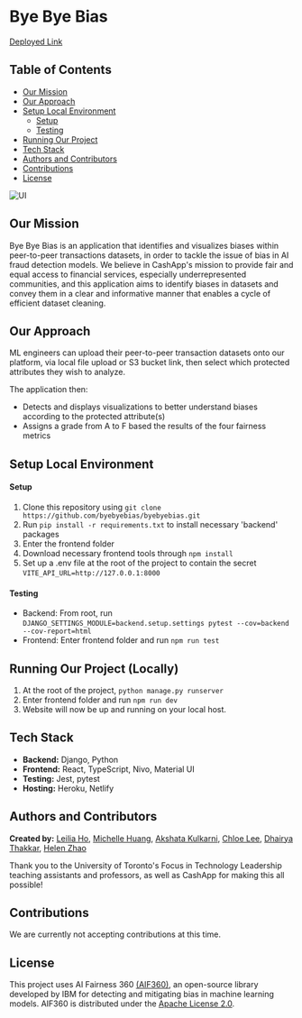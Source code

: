 # Bye Bye Bias

[Deployed Link](https://byebyebias.netlify.app/)

##  Table of Contents  
- [Our Mission](#our-mission)
- [Our Approach](#our-mission)
- [Setup Local Environment](#our-mission)
  - [Setup](#setup)
  - [Testing](#testing)
- [Running Our Project](#running-our-project)
- [Tech Stack](#tech-stack)
- [Authors and Contributors](#authors-and-contributors)
- [Contributions](#contributions)
- [License](#license)


![UI](https://github.com/user-attachments/assets/91d3b6d5-fa1a-4718-9da4-9805b9b51b53)

##  Our Mission   
Bye Bye Bias is an application that identifies and visualizes biases within peer-to-peer transactions datasets, in order to tackle the issue of bias in AI fraud detection models. We believe in CashApp's mission to provide fair and equal access to financial services, especially underrepresented communities, and this application aims to identify biases in datasets and convey them in a clear and informative manner that enables a cycle of efficient dataset cleaning. 

## Our Approach 
ML engineers can upload their peer-to-peer transaction datasets onto our platform, via local file upload or S3 bucket link, then select which protected attributes they wish to analyze.

The application then:
- Detects and displays visualizations to better understand biases according to the protected attribute(s)
- Assigns a grade from A to F based the results of the four fairness metrics

## Setup Local Environment
#### Setup
1. Clone this repository using `git clone https://github.com/byebyebias/byebyebias.git`
2. Run `pip install -r requirements.txt` to install necessary 'backend' packages
3. Enter the frontend folder
4. Download necessary frontend tools through `npm install`
5. Set up a .env file at the root of the project to contain the secret `VITE_API_URL=http://127.0.0.1:8000`

#### Testing
- Backend: From root, run `DJANGO_SETTINGS_MODULE=backend.setup.settings pytest --cov=backend --cov-report=html`
- Frontend: Enter frontend folder and run `npm run test`

##  Running Our Project (Locally)
1. At the root of the project, `python manage.py runserver`
2. Enter frontend folder and run `npm run dev`
3. Website will now be up and running on your local host.

## Tech Stack  
- **Backend:** Django, Python
- **Frontend:** React, TypeScript, Nivo, Material UI
- **Testing:** Jest, pytest
- **Hosting:** Heroku, Netlify

## Authors and Contributors
**Created by:** [Leilia Ho](https://github.com/aerymist), [Michelle Huang](https://github.com/1michhu1), [Akshata Kulkarni](https://github.com/aakshataa), [Chloe Lee](https://github.com/chloehylee), [Dhairya Thakkar](https://github.com/dhairya-t), [Helen Zhao](https://github.com/1zhaohel)

Thank you to the University of Toronto's Focus in Technology Leadership teaching assistants and professors, as well as CashApp for making this all possible!

## Contributions
We are currently not accepting contributions at this time.

## License 
This project uses AI Fairness 360 [(AIF360)](https://github.com/Trusted-AI/AIF360), an open-source library developed by IBM for detecting and mitigating bias in machine learning models. AIF360 is distributed under the [Apache License 2.0](https://www.apache.org/licenses/LICENSE-2.0).

